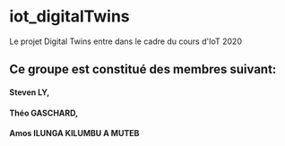 # iot_digitalTwins
Le projet Digital Twins entre dans le cadre du cours d'IoT 2020 

## Ce groupe est constitué des membres suivant: 
 #### Steven LY,
 #### Théo GASCHARD,
 #### Amos ILUNGA KILUMBU A MUTEB
